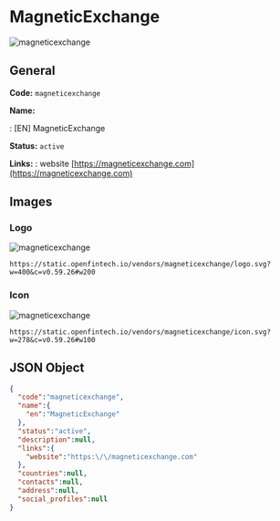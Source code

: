 
# MagneticExchange 
![magneticexchange](https://static.openfintech.io/vendors/magneticexchange/logo.svg?w=400&c=v0.59.26#w200)  

## General 
 
**Code:** `magneticexchange` 
 
**Name:** 
 
:	[EN] MagneticExchange 
 
**Status:** `active` 
 
**Links:** 
: website [https://magneticexchange.com](https://magneticexchange.com) 
 

## Images 

### Logo 
 
![magneticexchange](https://static.openfintech.io/vendors/magneticexchange/logo.svg?w=400&c=v0.59.26#w200)  

```
https://static.openfintech.io/vendors/magneticexchange/logo.svg?w=400&c=v0.59.26#w200
```  

### Icon 
 
![magneticexchange](https://static.openfintech.io/vendors/magneticexchange/icon.svg?w=278&c=v0.59.26#w100)  

```
https://static.openfintech.io/vendors/magneticexchange/icon.svg?w=278&c=v0.59.26#w100
```  

## JSON Object 

```json
{
  "code":"magneticexchange",
  "name":{
    "en":"MagneticExchange"
  },
  "status":"active",
  "description":null,
  "links":{
    "website":"https:\/\/magneticexchange.com"
  },
  "countries":null,
  "contacts":null,
  "address":null,
  "social_profiles":null
}
```  
